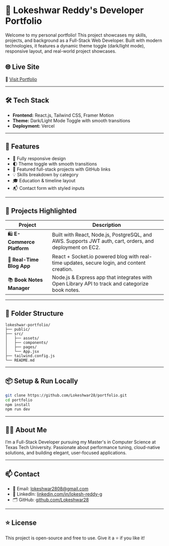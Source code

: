 # 🚀 Lokeshwar Reddy's Developer Portfolio

Welcome to my personal portfolio! This project showcases my skills, projects, and background as a Full-Stack Web Developer. Built with modern technologies, it features a dynamic theme toggle (dark/light mode), responsive layout, and real-world project showcases.

## 🌐 Live Site

🔗 [Visit Portfolio](https://portfolio-lokeshwar-reddy-gummireddys-projects.vercel.app/)

---

## 🛠️ Tech Stack

- **Frontend:** React.js, Tailwind CSS, Framer Motion
- **Theme:** Dark/Light Mode Toggle with smooth transitions
- **Deployment:** Vercel

---

## 📂 Features

- 🎨 Fully responsive design  
- 🌓 Theme toggle with smooth transitions  
- 📁 Featured full-stack projects with GitHub links  
- 💡 Skills breakdown by category  
- 🎓 Education & timeline layout  
- 📬 Contact form with styled inputs  

---

## 📸 Projects Highlighted

| Project | Description |
|--------|-------------|
| 🛍️ **E-Commerce Platform** | Built with React, Node.js, PostgreSQL, and AWS. Supports JWT auth, cart, orders, and deployment on EC2. |
| 💬 **Real-Time Blog App** | React + Socket.io powered blog with real-time updates, secure login, and content creation. |
| 📚 **Book Notes Manager** | Node.js & Express app that integrates with Open Library API to track and categorize book notes. |

---

## 📁 Folder Structure

```
lokeshwar-portfolio/
├── public/
├── src/
│   ├── assets/
│   ├── components/
│   ├── pages/
│   └── App.jsx
├── tailwind.config.js
└── README.md
```

---

## 📦 Setup & Run Locally

```bash
git clone https://github.com/Lokeshwar28/portfolio.git
cd portfolio
npm install
npm run dev
```

---

## 🙋‍♂️ About Me

I’m a Full-Stack Developer pursuing my Master's in Computer Science at Texas Tech University. Passionate about performance tuning, cloud-native solutions, and building elegant, user-focused applications.

---

## 📫 Contact

- 📧 Email: lokeshwar2808@gmail.com  
- 💼 LinkedIn: [linkedin.com/in/lokesh-reddy-g](https://www.linkedin.com/in/lokesh-reddy-g/)  
- 🗂️ GitHub: [github.com/Lokeshwar28](https://github.com/Lokeshwar28)

---

## ⭐ License

This project is open-source and free to use. Give it a ⭐ if you like it!

